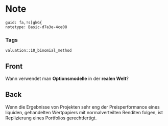 # Note
```
guid: fa,!s[gkG{
notetype: Basic-d7a3e-4ce08
```

### Tags
```
valuation::10_binomial_method
```

## Front
Wann verwendet man <b>Optionsmodelle</b> in der <b>realen Welt</b>?

## Back
<div>Wenn die Ergebnisse von Projekten sehr eng der Preisperformance eines liquiden, gehandelten Wertpapiers mit normalverteilten Renditen folgen, ist Replizierung eines Portfolios gerechtfertigt.
</div>
